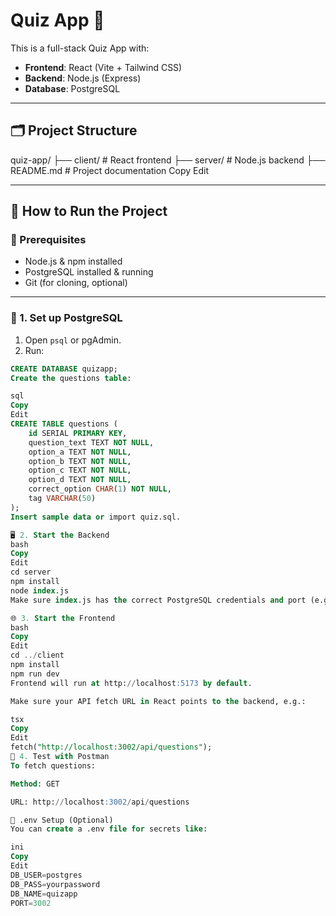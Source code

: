 # Quiz App 🧠

This is a full-stack Quiz App with:

- **Frontend**: React (Vite + Tailwind CSS)
- **Backend**: Node.js (Express)
- **Database**: PostgreSQL

---

## 🗂️ Project Structure

quiz-app/
├── client/ # React frontend
├── server/ # Node.js backend
├── README.md # Project documentation
Copy
Edit

---

## 🚀 How to Run the Project

### 📌 Prerequisites

- Node.js & npm installed
- PostgreSQL installed & running
- Git (for cloning, optional)

---

### 🔧 1. Set up PostgreSQL

1. Open `psql` or pgAdmin.
2. Run:

```sql
CREATE DATABASE quizapp;
Create the questions table:

sql
Copy
Edit
CREATE TABLE questions (
    id SERIAL PRIMARY KEY,
    question_text TEXT NOT NULL,
    option_a TEXT NOT NULL,
    option_b TEXT NOT NULL,
    option_c TEXT NOT NULL,
    option_d TEXT NOT NULL,
    correct_option CHAR(1) NOT NULL,
    tag VARCHAR(50)
);
Insert sample data or import quiz.sql.

🖥️ 2. Start the Backend
bash
Copy
Edit
cd server
npm install
node index.js
Make sure index.js has the correct PostgreSQL credentials and port (e.g., 3002).

🌐 3. Start the Frontend
bash
Copy
Edit
cd ../client
npm install
npm run dev
Frontend will run at http://localhost:5173 by default.

Make sure your API fetch URL in React points to the backend, e.g.:

tsx
Copy
Edit
fetch("http://localhost:3002/api/questions");
🧪 4. Test with Postman
To fetch questions:

Method: GET

URL: http://localhost:3002/api/questions

📄 .env Setup (Optional)
You can create a .env file for secrets like:

ini
Copy
Edit
DB_USER=postgres
DB_PASS=yourpassword
DB_NAME=quizapp
PORT=3002

